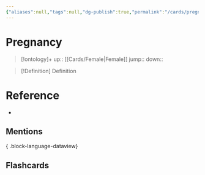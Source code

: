 ```yaml
---
{"aliases":null,"tags":null,"dg-publish":true,"permalink":"/cards/pregnancy/","dgPassFrontmatter":true}
---
```


# Pregnancy

> [!ontology]+
> up:: [[Cards/Female\|Female]]
> jump:: 
> down:: 

> [!Definition] Definition

# Reference

- 

## Mentions


{ .block-language-dataview}

## Flashcards